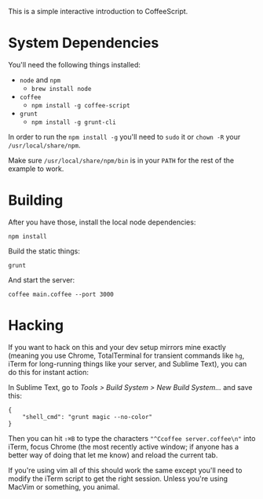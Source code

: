 This is a simple interactive introduction to CoffeeScript.

# System Dependencies

You'll need the following things installed:

- `node` and `npm`
  - `brew install node`
- `coffee`
  - `npm install -g coffee-script`
- `grunt`
  - `npm install -g grunt-cli`

In order to run the `npm install -g` you'll need to `sudo` it or `chown -R` your `/usr/local/share/npm`.

Make sure `/usr/local/share/npm/bin` is in your `PATH` for the rest of the example to work.

# Building

After you have those, install the local node dependencies:

    npm install

Build the static things:

    grunt

And start the server:

    coffee main.coffee --port 3000

# Hacking

If you want to hack on this and your dev setup mirrors mine exactly (meaning you use Chrome, TotalTerminal for transient commands like `hg`, iTerm for long-running things like your server, and Sublime Text), you can do this for instant action:

In Sublime Text, go to *Tools > Build System > New Build System...* and save this:

    {
        "shell_cmd": "grunt magic --no-color"
    }

Then you can hit `⇧⌘B` to type the characters `"^Ccoffee server.coffee\n"` into iTerm, focus Chrome (the most recently active window; if anyone has a better way of doing that let me know) and reload the current tab.

If you're using vim all of this should work the same except you'll need to modify the iTerm script to get the right session. Unless you're using MacVim or something, you animal.
